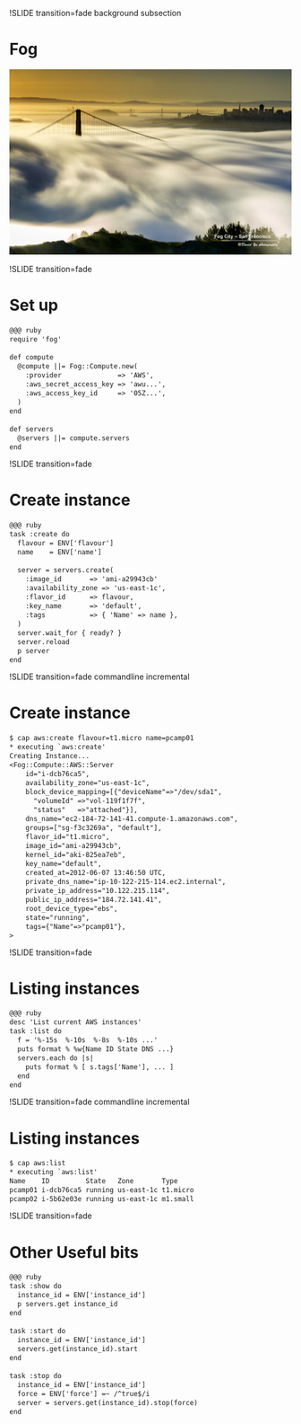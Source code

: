 !SLIDE transition=fade background subsection
# Fog
![Fog](fog.png)


!SLIDE transition=fade
# Set up

    @@@ ruby
    require 'fog'

    def compute
      @compute ||= Fog::Compute.new(
        :provider              => 'AWS',
        :aws_secret_access_key => 'awu...',
        :aws_access_key_id     => '05Z...',
      )
    end

    def servers
      @servers ||= compute.servers
    end

!SLIDE transition=fade
# Create instance

    @@@ ruby
    task :create do
      flavour = ENV['flavour']
      name    = ENV['name']

      server = servers.create(
        :image_id       => 'ami-a29943cb'
        :availability_zone => 'us-east-1c',
        :flavor_id      => flavour,
        :key_name       => 'default',
        :tags           => { 'Name' => name },
      )
      server.wait_for { ready? }
      server.reload
      p server
    end

!SLIDE transition=fade commandline incremental
# Create instance

    $ cap aws:create flavour=t1.micro name=pcamp01
    * executing `aws:create'
    Creating Instance...
    <Fog::Compute::AWS::Server
        id="i-dcb76ca5",
        availability_zone="us-east-1c",
        block_device_mapping=[{"deviceName"=>"/dev/sda1",
          "volumeId" =>"vol-119f1f7f",
          "status"   =>"attached"}],
        dns_name="ec2-184-72-141-41.compute-1.amazonaws.com",
        groups=["sg-f3c3269a", "default"],
        flavor_id="t1.micro",
        image_id="ami-a29943cb",
        kernel_id="aki-825ea7eb",
        key_name="default",
        created_at=2012-06-07 13:46:50 UTC,
        private_dns_name="ip-10-122-215-114.ec2.internal",
        private_ip_address="10.122.215.114",
        public_ip_address="184.72.141.41",
        root_device_type="ebs",
        state="running",
        tags={"Name"=>"pcamp01"},
    >

!SLIDE transition=fade
# Listing instances

    @@@ ruby
    desc 'List current AWS instances'
    task :list do
      f = '%-15s  %-10s  %-8s  %-10s ...'
      puts format % %w{Name ID State DNS ...}
      servers.each do |s|
        puts format % [ s.tags['Name'], ... ]
      end
    end


!SLIDE transition=fade commandline incremental
# Listing instances

    $ cap aws:list
    * executing `aws:list'
    Name    ID         State   Zone       Type
    pcamp01 i-dcb76ca5 running us-east-1c t1.micro
    pcamp02 i-5b62e03e running us-east-1c m1.small

!SLIDE transition=fade
# Other Useful bits

    @@@ ruby
    task :show do
      instance_id = ENV['instance_id']
      p servers.get instance_id
    end

    task :start do
      instance_id = ENV['instance_id']
      servers.get(instance_id).start
    end

    task :stop do
      instance_id = ENV['instance_id']
      force = ENV['force'] =~ /^true$/i
      server = servers.get(instance_id).stop(force)
    end
